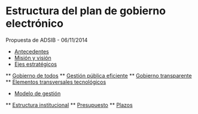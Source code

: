 # Estructura del plan de gobierno electrónico

Propuesta de ADSIB - 06/11/2014

* [Antecedentes](partes/antecedentes.md)
* [Misión y visión](partes/mision_vision.md)
* [Ejes estratégicos](partes/ejes.md)

** [Gobierno de todos](partes/gobierno_de_todos.md)
** [Gestión pública eficiente](partes/gestion_publica_eficiente.md)
** [Gobierno transparente](partes/gobierno_transparente.md)
** [Elementos transversales tecnológicos](partes/elementos_transversales.md)

* [Modelo de gestión](partes/modelo_gestion.md)

** [Estructura institucional](partes/estructura_institucional.md)
** [Presupuesto](partes/presupuesto.md)
** [Plazos](partes/plazos.md)